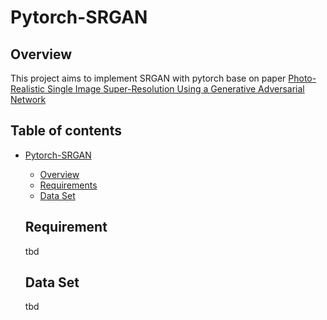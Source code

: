 # Pytorch-SRGAN
## Overview
This project aims to implement SRGAN with pytorch base on paper 
[Photo-Realistic Single Image Super-Resolution Using a Generative Adversarial Network](https://arxiv.org/abs/1609.04802v5)

## Table of contents
- [Pytorch-SRGAN](#Pytorch-SRGAN)
  - [Overview](#Overview)
  - [Requirements](#Requirements)
  - [Data Set](#Data-Set)

  ## Requirement
  tbd

  ## Data Set
  tbd
